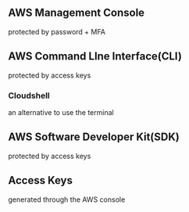 ## AWS Management Console
protected by password + MFA

## AWS Command LIne Interface(CLI)
protected by access keys

### Cloudshell
an alternative to use the terminal  

## AWS Software Developer Kit(SDK)
protected by access keys

## Access Keys
generated through the AWS console